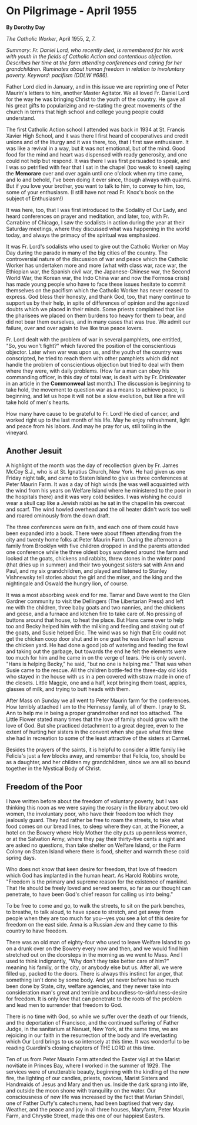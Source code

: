 On Pilgrimage - April 1955
==========================

**By Dorothy Day**

*The Catholic Worker*, April 1955, 2, 7.

*Summary: Fr. Daniel Lord, who recently died, is remembered for his work
with youth in the fields of Catholic Action and contentious objection.
Describes her time at the farm attending conferences and caring for her
grandchildren. Ruminates about human freedom in relation to involuntary
poverty. Keyword: pacifism (DDLW \#686).*

Father Lord died in January, and in this issue we are reprinting one of
Peter Maurin's letters to him, another Master Agitator. We all loved Fr.
Daniel Lord for the way he was bringing Christ to the youth of the
country. He gave all his great gifts to popularizing and re-stating the
great movements of the church in terms that high school and college
young people could understand.

The first Catholic Action school I attended was back in 1934 at St.
Francis Xavier High School, and it was there I first heard of
cooperatives and credit unions and of the liturgy and it was there, too,
that I first saw enthusiasm. It was like a revival in a way, but it was
not emotional, but of the mind. Good food for the mind and heart was
dispensed with ready generosity, and one could not help but respond. It
was there I was first persuaded to speak, and I was so petrified with
fear that I sat in the chapel (too weak to kneel) saying the
**Memorare** over and over again until one o'clock when my time came,
and lo and behold, I've been doing it ever since, though always with
qualms. But if you love your brother, you want to talk to him, to convey
to him, too, some of your enthusiasm. (I still have not read Fr. Knox's
book on the subject of Enthusiasm!)

It was here, too, that I was first introduced to the Sodality of Our
Lady, and heard conferences on prayer and meditation, and later, too,
with Fr. Carrabine of Chicago, I saw the sodalists in action during the
year at their Saturday meetings, where they discussed what was happening
in the world today, and always the primacy of the spiritual was
emphasized.

It was Fr. Lord's sodalists who used to give out the Catholic Worker on
May Day during the parade in many of the big cities of the country. The
controversial nature of the discussion of war and peace which the
Catholic Worker has undertaken more and more (what with class war, race
war, the Ethiopian war, the Spanish civil war, the Japanese-Chinese war,
the Second World War, the Korean war, the Indo China war and now the
Formosa crisis) has made young people who have to face these issues
hesitate to commit themselves on the pacifism which the Catholic Worker
has never ceased to express. God bless their honesty, and thank God,
too, that many continue to support us by their help, in spite of
differences of opinion and the agonized doubts which we placed in their
minds. Some priests complained that like the pharisees we placed on them
burdens too heavy for them to bear, and did not bear them ourselves, and
in many cases that was true. We admit our failure, over and over again
to live like true peace lovers.

Fr. Lord dealt with the problem of war in several pamphlets, one
entitled, "So, you won't fight?" which favored the position of the
conscientious objector. Later when war was upon us, and the youth of the
country was conscripted, he tried to reach them with other pamphlets
which did not handle the problem of conscientious objection but tried to
deal with them where they were, with daily problems. (How far a man can
obey his commanding officer, in this day of total war, is dealt with by
Fr. Drinkwater in an article in the **Commonweal** last month.) The
discussion is beginning to take hold, the movement to question war as a
means to achieve peace, is beginning, and let us hope it will not be a
slow evolution, but like a fire will take hold of men's hearts.

How many have cause to be grateful to Fr. Lord! He died of cancer, and
worked right up to the last month of his life. May he enjoy refreshment,
light and peace from his labors. And may he pray for us, still toiling
in the vineyard.

Another Jesuit
--------------

A highlight of the month was the day of recollection given by Fr. James
McCoy S.J., who is at St. Ignatius Church, New York. He had given us one
Friday night talk, and came to Staten Island to give us three
conferences at Peter Maurin Farm. It was a day of high winds (he was
well acquainted with the wind from his years on Welfare Island where he
ministered to the poor in the hospitals there) and it was very cold
besides. I was wishing he could wear a skull cap like a Jewish rabbi as
he sat in the chapel in his overcoat and scarf. The wind howled overhead
and the oil heater didn't work too well and roared ominously from the
down draft.

The three conferences were on faith, and each one of them could have
been expanded into a book. There were about fifteen attending from the
city and twenty home folks at Peter Maurin Farm. During the afternoon a
family from Brooklyn with five children dropped in and the parents
attended one conference while the three oldest boys wandered around the
farm and looked at the goats, chickens and rabbits, threw stones in the
winter pond (that dries up in summer) and their two youngest sisters sat
with Ann and Paul, and my six grandchildren, and played and listened to
Stanley Vishnewsky tell stories about the girl and the miser, and the
king and the nightingale and Oswald the hungry lion, of course.

It was a most absorbing week end for me. Tamar and Dave went to the Glen
Gardner community to visit the Dellingers (The Libertarian Press) and
left me with the children, three baby goats and two nannies, and the
chickens and geese, and a furnace and kitchen fire to take care of. No
pressing of buttons around that house, to heat the place. But Hans came
over to help too and Becky helped him with the milking and feeding and
staking out of the goats, and Susie helped Eric. The wind was so high
that Eric could not get the chicken coop door shut and in one gust he
was blown half across the chicken yard. He had done a good job of
watering and feeding the fowl and taking out the garbage, but towards
the end he felt the elements were too much for him and he came in on the
verge of tears. (He is only seven). "Hans is helping Becky," he said,
"but no one is helping me." That was when Susie came to the rescue. All
the children bottle-fed the three-day old kids who stayed in the house
with us in a pen covered with straw made in one of the closets. Little
Maggie, one and a half, kept bringing them toast, apples, glasses of
milk, and trying to butt heads with them.

After Mass on Sunday we all went to Peter Maurin farm for the
conferences. How terribly attached I am to the Hennessy family, all of
them. I pray to St. Ann to help me in being a proper grandmother and not
too attached. The Little Flower stated many times that the love of
family should grow with the love of God. But she practiced detachment to
a great degree, even to the extent of hurting her sisters in the convent
when she gave what free time she had in recreation to some of the least
attractive of the sisters at Carmel.

Besides the prayers of the saints, it is helpful to consider a little
family like Felicia's just a few blocks away, and remember that Felicia,
too, should be as a daughter, and her children my grandchildren, since
we are all so bound together in the Mystical Body of Christ.

Freedom of the Poor
-------------------

I have written before about the freedom of voluntary poverty, but I was
thinking this noon as we were saying the rosary in the library about two
old women, the involuntary poor, who have their freedom too which they
jealously guard. They had rather be free to roam the streets, to take
what food comes on our bread lines, to sleep where they can, at the
Pioneer, a hotel on the Bowery where Holy Mother the city puts up
penniless women, or at the Salvation Army, where they pay their
thirty-five cents a night and are asked no questions, than take shelter
on Welfare Island, or the Farm Colony on Staten Island where there is
food, shelter and warmth these cold spring days.

Who does not know that keen desire for freedom, that love of freedom
which God has implanted in the human heart. As Harold Robbins wrote,
"Freedom is the primary and supreme reason for the existence of mankind.
That He should be freely loved and served seems, so far as our thought
can penetrate, to have been God's chief reason for calling us into
being."

To be free to come and go, to walk the streets, to sit on the park
benches, to breathe, to talk aloud, to have space to stretch, and get
away from people when they are too much for you--yes you see a lot of
this desire for freedom on the east side. Anna is a Russian Jew and they
came to this country to have freedom.

There was an old man of eighty-four who used to leave Welfare Island to
go on a drunk over on the Bowery every now and then, and we would find
him stretched out on the doorsteps in the morning as we went to Mass.
And I used to think indignantly, "Why don't they take better care of
him?" meaning his family, or the city, or anybody else but us. After
all, we were filled up, packed to the doors. There is always this
instinct for anger, that something isn't done by some body. And yet
never before has so much been done by State, city, welfare agencies, and
they never take into consideration man's great and terrible and
boundless-to-sinfulness-desire for freedom. It is only love that can
penetrate to the roots of the problem and lead men to surrender that
freedom to God.

There is no time with God, so while we suffer over the death of our
friends, and the deportation of Francisco, and the continued suffering
of Father Judge, in the sanitarium at Nanuet, New York, at the same
time, we are rejoicing in our faith in the resurrection of the body and
life everlasting which Our Lord brings to us so intensely at this time.
It was wonderful to be reading Guardini's closing chapters of THE LORD
at this time.

Ten of us from Peter Maurin Farm attended the Easter vigil at the Marist
novitiate in Princes Bay, where I worked in the summer of 1929. The
services were of unutterable beauty, beginning with the kindling of the
new fire, the lighting of our candles, priests, novices, Marist Sisters
and Handmaids of Jesus and Mary and then us. Inside the dark sprang into
life, and outside the moon shone with tranquility on the water. Our
consciousness of new life was increased by the fact that Marian
Shindell, one of Father Duffy's catechumens, had been baptised that very
day. Weather, and the peace and joy in all three houses, Maryfarm, Peter
Maurin Farm, and Chrystie Street, made this one of our happiest Easters.

